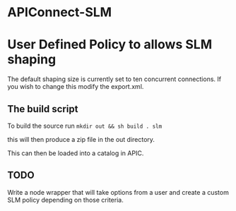 # APIConnect-SLM

# User Defined Policy to allows SLM shaping

The default shaping size is currently set to ten concurrent connections. If you wish to change this modify the export.xml.

## The build script


To build the source run
```mkdir out && sh build . slm ```

this will then produce a zip file in the out directory.

This can then be loaded into a catalog in APIC.

## TODO

Write a node wrapper that will take options from a user and create a custom SLM policy depending on those criteria.
